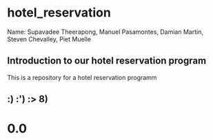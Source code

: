 # hotel_reservation
Name: Supavadee Theerapong, Manuel Pasamontes, Damian Martin, Steven Chevalley, Piet  Muelle


## Introduction to our hotel reservation program
This is a repository for a hotel reservation programm




## :) :') :> 8)

# 0.0